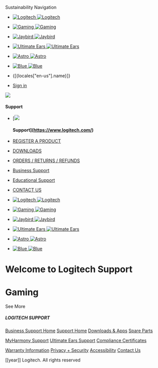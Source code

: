    Sustainability Navigation   

*  [![Logitech](/hc/theming_assets/01HZPJDW4THAE4DGGFSREVNFWN) ![Logitech](/hc/theming_assets/01HZPJDW0NNGS3KGF1KGDVTBHF)](https://www.logitech.com/)
*  [![Gaming](/hc/theming_assets/01HZPJDVEFMFCSCYFC1HW67TEX) ![Gaming](/hc/theming_assets/01HZPJDV8DQSC6MEV0TNA08Z2E)](https://www.logitechg.com/)
*  [![Jaybird](/hc/theming_assets/01HZPJDQ6DQYVQBNMMDC568RC9) ![Jaybird](/hc/theming_assets/01HZPJDQ1A9BXE4YGFVYCSFT6V)](https://www.jaybirdsport.com/)
*  [![Ultimate Ears](/hc/theming_assets/01HZPJE5YMXQCYBH5KNVPBTJ9W) ![Ultimate Ears](/hc/theming_assets/01HZPJE5STCBC7XK2XVHPYAS4W)](https://www.ultimateears.com/)
*  [![Astro](/hc/theming_assets/01HZPJDKZGKBJXY6KS59ESV11H) ![Astro](/hc/theming_assets/01HZPJDKTWY1WWATBBRDWEAJR2)](https://www.astrogaming.com/)
*  [![Blue](/hc/theming_assets/01HZPJDM8EPKYWJ1M5KR4TKR1Z) ![Blue](/hc/theming_assets/01HZPJDM3VZCSB32MJGE8909RT)](https://support.bluedesigns.com/)

* {\[{locales\["en-us"\].name}\]}
    
* [Sign in](https://www.astrogaming.com/hc/en-us/signin?return_to=https%3A%2F%2Fsupport.logi.com%2Fhc%2Fen-us%2Fcategories%2F360001764393-Gaming&locale=en-us "Opens a dialog")

[![](/hc/theming_assets/01HZPJDXRFT46H9KW3SGPFRP8Z)](https://www.astrogaming.com/hc/en-us)

#### Support

* [![](/hc/theming_assets/01HZPJDXRFT46H9KW3SGPFRP8Z)
    
    #### Support](https://www.logitech.com/)
* [REGISTER A PRODUCT](https://www.astrogaming.com/hc/en-us/requests/new?ticket_form_id=360000994993)
* [DOWNLOADS](https://www.astrogaming.com/hc/articles/360024361233)
* [ORDERS / RETURNS / REFUNDS](https://www.astrogaming.com/hc/en-us/articles/360023351333/)
* [Business Support](https://prosupport.logi.com/hc/en-us)
* [Educational Support](https://www.astrogaming.com/hc/en-us/requests/new?ticket_form_id=360004097733)
* [CONTACT US](https://www.astrogaming.com/hc/en-us/requests/new?ticket_form_id=360000621393)

*  [![Logitech](/hc/theming_assets/01HZPJDW4THAE4DGGFSREVNFWN) ![Logitech](/hc/theming_assets/01HZPJDW0NNGS3KGF1KGDVTBHF)](https://www.logitech.com/)
*  [![Gaming](/hc/theming_assets/01HZPJDVEFMFCSCYFC1HW67TEX) ![Gaming](/hc/theming_assets/01HZPJDV8DQSC6MEV0TNA08Z2E)](https://www.logitechg.com/)
*  [![Jaybird](/hc/theming_assets/01HZPJDQ6DQYVQBNMMDC568RC9) ![Jaybird](/hc/theming_assets/01HZPJDQ1A9BXE4YGFVYCSFT6V)](https://www.jaybirdsport.com/)
*  [![Ultimate Ears](/hc/theming_assets/01HZPJE5YMXQCYBH5KNVPBTJ9W) ![Ultimate Ears](/hc/theming_assets/01HZPJE5STCBC7XK2XVHPYAS4W)](https://www.ultimateears.com/)
*  [![Astro](/hc/theming_assets/01HZPJDKZGKBJXY6KS59ESV11H) ![Astro](/hc/theming_assets/01HZPJDKTWY1WWATBBRDWEAJR2)](https://www.astrogaming.com/)
*  [![Blue](/hc/theming_assets/01HZPJDM8EPKYWJ1M5KR4TKR1Z) ![Blue](/hc/theming_assets/01HZPJDM3VZCSB32MJGE8909RT)](https://support.bluedesigns.com/)

Welcome to Logitech Support
===========================

Gaming
======

See More

##### LOGITECH SUPPORT

[Business Support Home](https://prosupport.logi.com/hc) [Support Home](https://www.astrogaming.com/hc/en-us) [Downloads & Apps](https://www.astrogaming.com/hc/articles/360024361233) [Spare Parts](https://www.astrogaming.com/hc/articles/360025903194)

[MyHarmony Support](http://support.myharmony.com/) [Ultimate Ears Support](http://www.ultimateears.com/support) [Compliance Certificates](http://www.logitech.com/compliance)

[Warranty Information](http://www.logitech.com/footer/terms-of-use?id=3101) [Privacy + Security](http://www.logitech.com/footer/privacy) [Accessibility](https://www.logitech.com/en-us/legal/accessibility.html) [Contact Us](https://www.astrogaming.com/hc/en-us/requests/new?ticket_form_id=360000621393)

\[\[year\]\] Logitech. All rights reserved